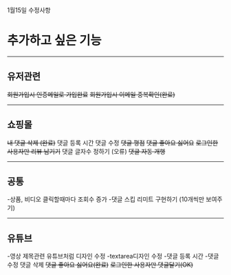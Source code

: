 
1월15일 수정사항
# 추가하고 싶은 기능

---

## 유저관련
~~회원가입시 인증메일로 가입완료~~
~~회원가입시 이메일 중복확인(완료)~~

---

## 쇼핑몰
~~내 댓글 삭제 (완료)~~
댓글 등록 시간
댓글 수정
~~댓글 평점~~
~~댓글 좋아요 싫어요~~
~~로그인한 사용자만 리뷰 남기기~~
댓글 글자수 정하기 (오류)
~~댓글 자동 개행~~

---

## 공통
-상품, 비디오 클릭할때마다 조회수 증가
-댓글 스킵 리미트 구현하기 (10개씩만 보여주기)

---

## 유튜브
-영상 제목관련 유튜브처럼 디자인 수정
-textarea디자인 수정
-댓글 등록 시간
-댓글 수정
댓글 삭제
~~댓글 좋아요 싫어요(완료)~~
~~로그인한 사용자만 댓글달기(OK)~~
